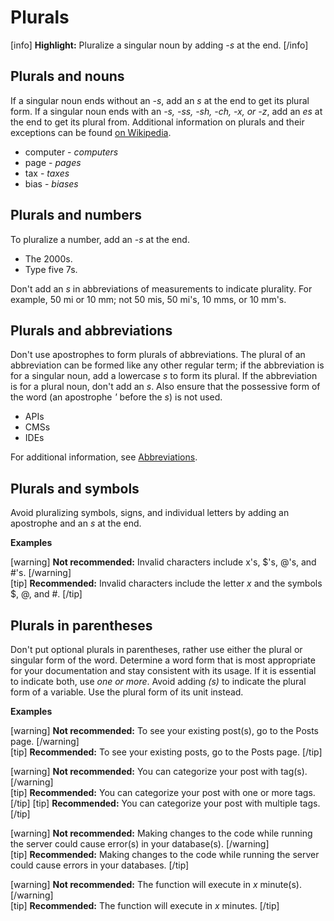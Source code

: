 # Plurals

[info] **Highlight:** Pluralize a singular noun by adding *-s* at the end. [/info]

## Plurals and nouns

If a singular noun ends without an *-s*, add an *s* at the end to get its plural form. If a singular noun ends with an *-s, -ss, -sh, -ch, -x, or -z*, add an *es* at the end to get its plural from. Additional information on plurals and their exceptions can be found [on Wikipedia](https://wikipedia.org/wiki/English_plurals).
- computer - *computers*
- page - *pages*
- tax - *taxes*
- bias - *biases*

## Plurals and numbers

To pluralize a number, add an *-s* at the end.
- The 2000s.
- Type five 7s.

Don't add an *s* in abbreviations of measurements to indicate plurality. For example, 50 mi or 10 mm; not 50 mis, 50 mi's, 10 mms, or 10 mm's.

## Plurals and abbreviations

Don't use apostrophes to form plurals of abbreviations. The plural of an abbreviation can be formed like any other regular term; if the abbreviation is for a singular noun, add a lowercase *s* to form its plural. If the abbreviation is for a plural noun, don't add an *s*. Also ensure that the possessive form of the word (an apostrophe *'* before the *s*) is not used.
- APIs
- CMSs
- IDEs  

For additional information, see [Abbreviations](https://make.wordpress.org/docs/style-guide/language-grammar/abbreviations/).

## Plurals and symbols

Avoid pluralizing symbols, signs, and individual letters by adding an apostrophe and an *s* at the end.

**Examples**

[warning] **Not recommended:** Invalid characters include x's, $'s, @'s, and #'s. [/warning]  
[tip] **Recommended:** Invalid characters include the letter *x* and the symbols $, @, and #. [/tip]  

## Plurals in parentheses

Don't put optional plurals in parentheses, rather use either the plural or singular form of the word. Determine a word form that is most appropriate for your documentation and stay consistent with its usage. If it is essential to indicate both, use *one or more*.
Avoid adding *(s)* to indicate the plural form of a variable. Use the plural form of its unit instead.

**Examples**

[warning] **Not recommended:** To see your existing post(s), go to the Posts page. [/warning]  
[tip] **Recommended:** To see your existing posts, go to the Posts page. [/tip]

[warning] **Not recommended:** You can categorize your post with tag(s). [/warning]  
[tip] **Recommended:** You can categorize your post with one or more tags. [/tip]
[tip] **Recommended:** You can categorize your post with multiple tags. [/tip]

[warning] **Not recommended:** Making changes to the code while running the server could cause error(s) in your database(s). [/warning]  
[tip] **Recommended:** Making changes to the code while running the server could cause errors in your databases. [/tip]

[warning] **Not recommended:** The function will execute in *x* minute(s). [/warning]  
[tip] **Recommended:** The function will execute in *x* minutes. [/tip]
